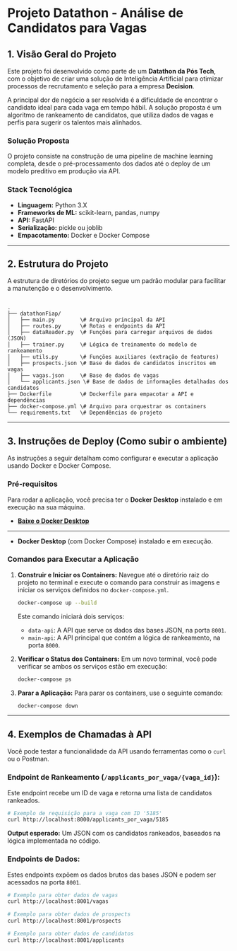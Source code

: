 # Projeto Datathon - Análise de Candidatos para Vagas

## 1. Visão Geral do Projeto

Este projeto foi desenvolvido como parte de um **Datathon da Pós Tech**, com o objetivo de criar uma solução de Inteligência Artificial para otimizar processos de recrutamento e seleção para a empresa **Decision**.

A principal dor de negócio a ser resolvida é a dificuldade de encontrar o candidato ideal para cada vaga em tempo hábil. A solução proposta é um algoritmo de rankeamento de candidatos, que utiliza dados de vagas e perfis para sugerir os talentos mais alinhados.

### **Solução Proposta**

O projeto consiste na construção de uma pipeline de machine learning completa, desde o pré-processamento dos dados até o deploy de um modelo preditivo em produção via API.

### **Stack Tecnológica**

* **Linguagem:** Python 3.X
* **Frameworks de ML:** scikit-learn, pandas, numpy
* **API:** FastAPI
* **Serialização:** pickle ou joblib
* **Empacotamento:** Docker e Docker Compose

---

## 2. Estrutura do Projeto

A estrutura de diretórios do projeto segue um padrão modular para facilitar a manutenção e o desenvolvimento.

```

.
├── datathonFiap/
│   ├── main.py        \# Arquivo principal da API
│   ├── routes.py      \# Rotas e endpoints da API
│   ├── dataReader.py  \# Funções para carregar arquivos de dados (JSON)
│   ├── trainer.py     \# Lógica de treinamento do modelo de rankeamento
│   ├── utils.py       \# Funções auxiliares (extração de features)
│   ├── prospects.json \# Base de dados de candidatos inscritos em vagas
│   ├── vagas.json     \# Base de dados de vagas
│   └── applicants.json \# Base de dados de informações detalhadas dos candidatos
├── Dockerfile         \# Dockerfile para empacotar a API e dependências
├── docker-compose.yml \# Arquivo para orquestrar os containers
└── requirements.txt   \# Dependências do projeto

````

---

## 3. Instruções de Deploy (Como subir o ambiente)

As instruções a seguir detalham como configurar e executar a aplicação usando Docker e Docker Compose.

### **Pré-requisitos**

Para rodar a aplicação, você precisa ter o **Docker Desktop** instalado e em execução na sua máquina.

* **[Baixe o Docker Desktop](https://www.docker.com/products/docker-desktop/)**

---
* **Docker Desktop** (com Docker Compose) instalado e em execução.

### **Comandos para Executar a Aplicação**

1.  **Construir e Iniciar os Containers:**
    Navegue até o diretório raiz do projeto no terminal e execute o comando para construir as imagens e iniciar os serviços definidos no `docker-compose.yml`.
    ```bash
    docker-compose up --build
    ```
    Este comando iniciará dois serviços:
    * `data-api`: A API que serve os dados das bases JSON, na porta `8001`.
    * `main-api`: A API principal que contém a lógica de rankeamento, na porta `8000`.

2.  **Verificar o Status dos Containers:**
    Em um novo terminal, você pode verificar se ambos os serviços estão em execução:
    ```bash
    docker-compose ps
    ```

3.  **Parar a Aplicação:**
    Para parar os containers, use o seguinte comando:
    ```bash
    docker-compose down
    ```

---

## 4. Exemplos de Chamadas à API

Você pode testar a funcionalidade da API usando ferramentas como o `curl` ou o Postman.

### **Endpoint de Rankeamento (`/applicants_por_vaga/{vaga_id}`):**

Este endpoint recebe um ID de vaga e retorna uma lista de candidatos rankeados.

```bash
# Exemplo de requisição para a vaga com ID '5185'
curl http://localhost:8000/applicants_por_vaga/5185
````

**Output esperado:** Um JSON com os candidatos rankeados, baseados na lógica implementada no código.

### **Endpoints de Dados:**

Estes endpoints expõem os dados brutos das bases JSON e podem ser acessados na porta `8001`.

```bash
# Exemplo para obter dados de vagas
curl http://localhost:8001/vagas

# Exemplo para obter dados de prospects
curl http://localhost:8001/prospects

# Exemplo para obter dados de candidatos
curl http://localhost:8001/applicants
```
